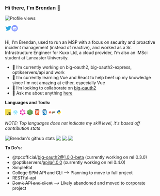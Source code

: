 
### Hi there, I'm Brendan 👋

![Profile views](https://komarev.com/ghpvc/?username=dudeisbrendan03&style=flat-square&color=blueviolet)

<a href="https://twitter.com/NameNotBrendan">
  <img align="left" alt="Twitter" width="21px" src="https://raw.githubusercontent.com/dudeisbrendan03/dudeisbrendan03/main/assets/twitter.svg" />
</a>
<a href="https://discord.gg/5XthZMWDku">
  <img align="left" alt="CodeLabs Discord" width="21px" src="https://raw.githubusercontent.com/dudeisbrendan03/dudeisbrendan03/main/assets/discord-round.svg" />
</a>

<br />
<br />

Hi, I'm Brendan, used to run an MSP with a focus on security and proactive incident management (instead of reactive), and worked as a Sr. Infrastructure Engineer for Kuxo Ltd, a cloud provider, I'm also an iMSci student at Lancaster University.

- 🔭 I’m currently working on big-oauth2, big-oauth2-express, optikservers/api and work
- 🌱 I’m currently learning Vue and React to help beef up my knowledge since I'm not amazing at either, especially Vue
- 👯 I’m looking to collaborate on [big-oauth2](https://github.com/tpcofficial/big-oauth2)
- 💬 Ask me about anything [here](mailto:jbrendan70@outlook.com)

**Languages and Tools:**  

<code><img height="20" src="https://raw.githubusercontent.com/github/explore/80688e429a7d4ef2fca1e82350fe8e3517d3494d/topics/javascript/javascript.png"></code>
<code><img height="20" src="https://raw.githubusercontent.com/github/explore/80688e429a7d4ef2fca1e82350fe8e3517d3494d/topics/react/react.png"></code>
<code><img height="20" src="https://raw.githubusercontent.com/github/explore/5c058a388828bb5fde0bcafd4bc867b5bb3f26f3/topics/graphql/graphql.png"></code>
<code><img height="20" src="https://raw.githubusercontent.com/github/explore/80688e429a7d4ef2fca1e82350fe8e3517d3494d/topics/nodejs/nodejs.png"></code>
<code><img height="20" src="https://raw.githubusercontent.com/github/explore/80688e429a7d4ef2fca1e82350fe8e3517d3494d/topics/html/html.png"></code>
<code><img height="20" src="https://raw.githubusercontent.com/github/explore/80688e429a7d4ef2fca1e82350fe8e3517d3494d/topics/css/css.png"></code>
<code><img height="20" src="https://raw.githubusercontent.com/github/explore/80688e429a7d4ef2fca1e82350fe8e3517d3494d/topics/git/git.png"></code>
<code><img height="20" src="https://raw.githubusercontent.com/github/explore/80688e429a7d4ef2fca1e82350fe8e3517d3494d/topics/python/python.png"></code>

*NOTE: Top languages does not indicate my skill level, it's based off contribution stats*

<img align="center" src="https://github-readme-stats.vercel.app/api?username=dudeisbrendan03&show_icons=true&include_all_commits=true&theme=material-palenight" alt="Brendan's github stats" />
<img align="center" src="https://github-readme-stats.vercel.app/api/top-langs/?username=dudeisbrendan03&layout=compact&theme=material-palenight" />

<a href="https://github.com/dudeisbrendan03/RESTful-api">
  <img align="center" src="https://github-readme-stats.vercel.app/api/pin/?username=dudeisbrendan03&repo=RESTful-api&theme=material-palenight" />
</a>    
<a href="https://github.com/tpcofficial/big-oauth2">
  <img align="center" src="https://github-readme-stats.vercel.app/api/pin/?username=tpcofficial&repo=big-oauth2&theme=material-palenight" />
</a>

**To Do's:**

- @tpcofficial/big-oauth2@1.0.0-beta (currently working on rel 0.3.0)
- @optikservers/api@1.0.0 (currently working on rel 0.4.0)
- SimpleRat
- ~~College SPM API and CLI~~ --> Planning to move to full project
- RESTful-api
- ~~Domk API and client~~ --> Likely abandoned and moved to corporate project
